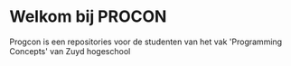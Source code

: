 # Welkom bij PROCON
Progcon is een repositories voor de studenten van het vak 'Programming Concepts' van Zuyd hogeschool
